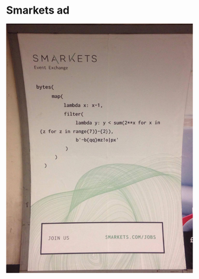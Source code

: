# Smarkets ad

![alt text](https://github.com/ZaraTam/smarkets/blob/master/smarkets_ad.jpg?raw=true "Smarkets ad")
